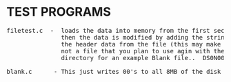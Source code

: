 # TEST PROGRAMS

<pre>
filetest.c  -  loads the data into memory from the first sector of Disk DS0N00.DSK
               then the data is modified by adding the string "This is a test!" preceeding
               the header data from the file (this may make the file unusable -- use a copy
               not a file that you plan to use agin with the Z80-MBC2 project.) See this
               directory for an example Blank file..  DS0N00.DSK

blank.c      - This just writes 00's to all 8MB of the disk volume (this takes quite a long time!)
</pre>
